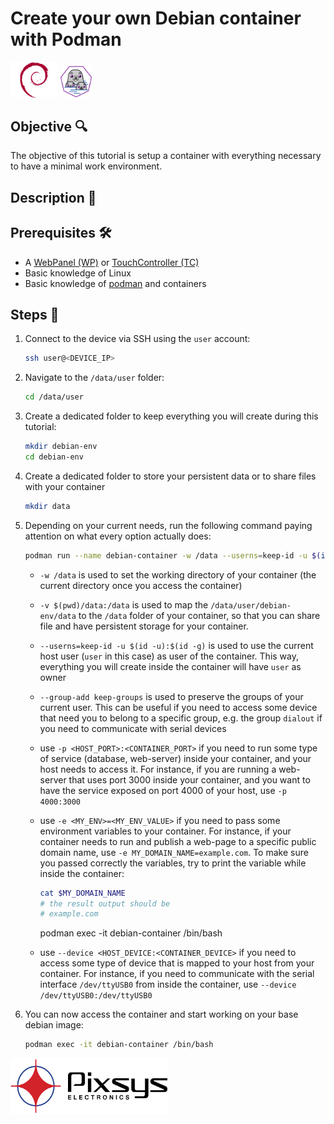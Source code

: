Create your own Debian container with Podman
===========
<p align="left">
	<img src="assets/debian-logo.png" width="15%">
	<img src="assets/podman-logo.png" width="10%">
</p>

## Objective 🔍
The objective of this tutorial is setup a container with everything necessary to have a minimal work environment.

## Description 📖

## Prerequisites 🛠️
- A [WebPanel (WP)](https://www.pixsys.net/hmi-e-ipc/webpanel) or [TouchController (TC)](https://www.pixsys.net/dispositivi-logica-programmabile/hmi-codesys)
- Basic knowledge of Linux
- Basic knowledge of [podman](https://podman.io/) and containers

## Steps 👣
1. Connect to the device via SSH using the `user` account:
	
	```bash
	ssh user@<DEVICE_IP>
	```

2. Navigate to the `/data/user` folder:

	```bash
	cd /data/user
	```

3. Create a dedicated folder to keep everything you will create during this tutorial:

	```bash
	mkdir debian-env
	cd debian-env
	```

4. Create a dedicated folder to store your persistent data or to share files with your container

	```bash
	mkdir data
	```

5. Depending on your current needs, run the following command paying attention on what every option actually does:

	```bash
	podman run --name debian-container -w /data --userns=keep-id -u $(id -u):$(id -g) --group-add keep-groups -v $(pwd)/data:/data -p <HOST_PORT>:<CONTAINER_PORT> -e <MY_ENV>=<MY_ENV_VALUE> --device <HOST_DEVICE:<CONTAINER_DEVICE> docker.io/debian:latest
	```

	- `-w /data` is used to set the working directory of your container (the current directory once you access the container)

	- `-v $(pwd)/data:/data` is used to map the `/data/user/debian-env/data` to the `/data` folder of your container, so that you can share file and have persistent storage for your container.

	- `--userns=keep-id -u $(id -u):$(id -g)` is used to use the current host user (`user` in this case) as user of the container. This way, everything you will create inside the container will have `user` as owner

	- `--group-add keep-groups` is used to preserve the groups of your current user. This can be useful if you need to access some device that need you to belong to a specific group, e.g. the group `dialout` if you need to communicate with serial devices

	- use `-p <HOST_PORT>:<CONTAINER_PORT>` if you need to run some type of service (database, web-server) inside your container, and your host needs to access it. For instance, if you are running a web-server that uses port 3000 inside your container, and you want to have the service exposed on port 4000 of your host, use `-p 4000:3000`

	- use `-e <MY_ENV>=<MY_ENV_VALUE>` if you need to pass some environment variables to your container. For instance, if your container needs to run and publish a web-page to a specific public domain name, use `-e MY_DOMAIN_NAME=example.com`. To make sure you passed correctly the variables, try to print the variable while inside the container:
		```bash
		cat $MY_DOMAIN_NAME
		# the result output should be
		# example.com
		```

		podman exec -it debian-container /bin/bash
	
	- use `--device <HOST_DEVICE:<CONTAINER_DEVICE>` if you need to access some type of device that is mapped to your host from your container. For instance, if you need to communicate with the serial interface `/dev/ttyUSB0` from inside the container, use `--device /dev/ttyUSB0:/dev/ttyUSB0`

6. You can now access the container and start working on your base debian image:
	```bash
	podman exec -it debian-container /bin/bash
	```

<img src="assets/pixsys-logo.png" width="50%">

